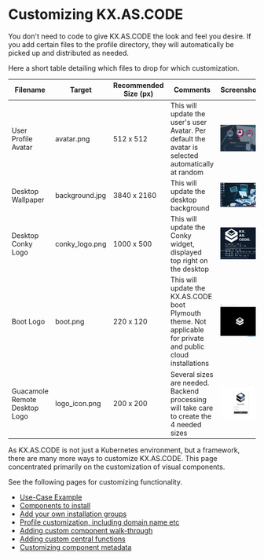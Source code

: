 # Customizing KX.AS.CODE

You don't need to code to give KX.AS.CODE the look and feel you desire. If you add certain files to the profile directory, they will automatically be picked up and distributed as needed.

Here a short table detailing which files to drop for which customization.

| Filename | Target | Recommended Size (px) | Comments | Screenshot |
| ---- | ---- | ---- | ---- | ---- |
| User Profile Avatar | avatar.png | 512 x 512 | This will update the user's user Avatar. Per default the avatar is selected automatically at random | ![](../../assets//images/customization_avatar.png) |
| Desktop Wallpaper | background.jpg | 3840 x 2160 | This will update the desktop background | ![](../../assets/images/kx.as.code_desktop.png) |
| Desktop Conky Logo | conky_logo.png | 1000 x 500 | This will update the Conky widget, displayed top right on the desktop | ![](../../assets/images/customization_conky_logo.png) |
| Boot Logo | boot.png | 220 x 120 | This will update the KX.AS.CODE boot Plymouth theme. Not applicable for private and public cloud installations | ![](../../assets/images/customization_boot_screen.png) |
| Guacamole Remote Desktop Logo | logo_icon.png | 200 x 200 | Several sizes are needed. Backend processing will take care to create the 4 needed sizes | ![](../../assets/images/customization_guacamole.png) |

As KX.AS.CODE is not just a Kubernetes environment, but a framework, there are many more ways to customize KX.AS.CODE.
This page concentrated primarily on the customization of visual components.

See the following pages for customizing functionality.

- [Use-Case Example](../../Overview/Use-Case-Example/)
- [Components to install](../../Overview/Application-Library/)
- [Add your own installation groups](../../Deployment/Provisioning-Templates/)
- [Profile customization, including domain name etc](../../Deployment/Configuration-Options/)
- [Adding custom component walk-through](../../Development/Adding-a-Solution/)
- [Adding custom central functions](../../Development/Central-Functions/)
- [Customizing component metadata](../../Development/Solution-Metadata/)
